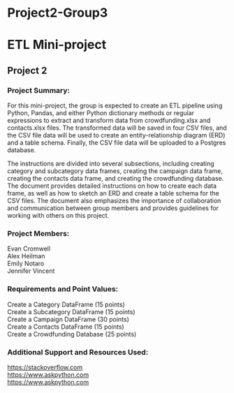 # Project2-Group3

# ETL Mini-project
## Project 2
### Project Summary:
For this mini-project, the group is expected to create an ETL pipeline using Python, Pandas, and either Python dictionary methods or regular expressions to extract and transform data from crowdfunding.xlsx and contacts.xlsx files. The transformed data will be saved in four CSV files, and the CSV file data will be used to create an entity-relationship diagram (ERD) and a table schema. Finally, the CSV file data will be uploaded to a Postgres database. 

The instructions are divided into several subsections, including creating category and subcategory data frames, creating the campaign data frame, creating the contacts data frame, and creating the crowdfunding database. The document provides detailed instructions on how to create each data frame, as well as how to sketch an ERD and create a table schema for the CSV files. The document also emphasizes the importance of collaboration and communication between group members and provides guidelines for working with others on this project.

### Project Members:
Evan Cromwell\
Alex Heilman\
Emily Notaro\
Jennifer Vincent

### Requirements and Point Values:
Create a Category DataFrame (15 points)\
Create a Subcategory DataFrame (15 points)\
Create a Campaign DataFrame (30 points)\
Create a Contacts DataFrame (15 points)\
Create a Crowdfunding Database (25 points)

### Additional Support and Resources Used:
https://stackoverflow.com \
https://www.askpython.com \
https://www.askpython.com 

